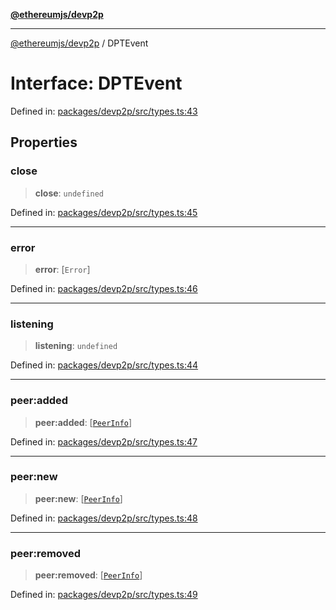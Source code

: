 [**@ethereumjs/devp2p**](../README.md)

***

[@ethereumjs/devp2p](../README.md) / DPTEvent

# Interface: DPTEvent

Defined in: [packages/devp2p/src/types.ts:43](https://github.com/Dargon789/ethereumjs-monorepo/blob/master/packages/devp2p/src/types.ts#L43)

## Properties

### close

> **close**: `undefined`

Defined in: [packages/devp2p/src/types.ts:45](https://github.com/Dargon789/ethereumjs-monorepo/blob/master/packages/devp2p/src/types.ts#L45)

***

### error

> **error**: \[`Error`\]

Defined in: [packages/devp2p/src/types.ts:46](https://github.com/Dargon789/ethereumjs-monorepo/blob/master/packages/devp2p/src/types.ts#L46)

***

### listening

> **listening**: `undefined`

Defined in: [packages/devp2p/src/types.ts:44](https://github.com/Dargon789/ethereumjs-monorepo/blob/master/packages/devp2p/src/types.ts#L44)

***

### peer:added

> **peer:added**: \[[`PeerInfo`](PeerInfo.md)\]

Defined in: [packages/devp2p/src/types.ts:47](https://github.com/Dargon789/ethereumjs-monorepo/blob/master/packages/devp2p/src/types.ts#L47)

***

### peer:new

> **peer:new**: \[[`PeerInfo`](PeerInfo.md)\]

Defined in: [packages/devp2p/src/types.ts:48](https://github.com/Dargon789/ethereumjs-monorepo/blob/master/packages/devp2p/src/types.ts#L48)

***

### peer:removed

> **peer:removed**: \[[`PeerInfo`](PeerInfo.md)\]

Defined in: [packages/devp2p/src/types.ts:49](https://github.com/Dargon789/ethereumjs-monorepo/blob/master/packages/devp2p/src/types.ts#L49)
